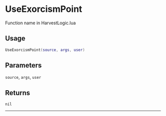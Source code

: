 # UseExorcismPoint
Function name in HarvestLogic.lua
## Usage
```lua
UseExorcismPoint(source, args, user)
```
## Parameters
`source`, `args`, `user`
## Returns
`nil`

---